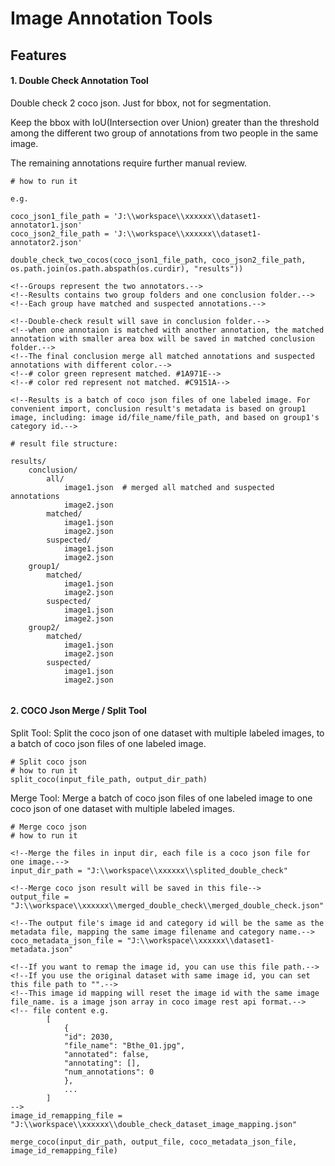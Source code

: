 # Image Annotation Tools

## Features

#### 1. Double Check Annotation Tool
Double check 2 coco json. Just for bbox, not for segmentation.

Keep the bbox with IoU(Intersection over Union) greater than the threshold among the different two group of annotations from two people in the same image.

The remaining annotations require further manual review. 

```angular2html
# how to run it

e.g.
    
coco_json1_file_path = 'J:\\workspace\\xxxxxx\\dataset1-annotator1.json'
coco_json2_file_path = 'J:\\workspace\\xxxxxx\\dataset1-annotator2.json'

double_check_two_cocos(coco_json1_file_path, coco_json2_file_path, os.path.join(os.path.abspath(os.curdir), "results"))

<!--Groups represent the two annotators.-->
<!--Results contains two group folders and one conclusion folder.-->
<!--Each group have matched and suspected annotations.-->

<!--Double-check result will save in conclusion folder.-->
<!--when one annotaion is matched with another annotation, the matched annotation with smaller area box will be saved in matched conclusion folder.-->
<!--The final conclusion merge all matched annotations and suspected annotations with different color.-->
<!--# color green represent matched. #1A971E-->
<!--# color red represent not matched. #C9151A-->

<!--Results is a batch of coco json files of one labeled image. For convenient import, conclusion result's metadata is based on group1 image, including: image id/file_name/file_path, and based on group1's category id.-->

# result file structure:

results/
    conclusion/
        all/
            image1.json  # merged all matched and suspected annotations
            image2.json
        matched/
            image1.json
            image2.json
        suspected/
            image1.json
            image2.json
    group1/
        matched/
            image1.json
            image2.json
        suspected/
            image1.json
            image2.json
    group2/
        matched/
            image1.json
            image2.json
        suspected/
            image1.json
            image2.json


```

#### 2. COCO Json Merge / Split Tool
Split Tool: Split the coco json of one dataset with multiple labeled images, to a batch of coco json files of one labeled image.

```angular2html
# Split coco json
# how to run it
split_coco(input_file_path, output_dir_path)

```

Merge Tool: Merge a batch of coco json files of one labeled image to one coco json of one dataset with multiple labeled images.

```angular2html
# Merge coco json
# how to run it

<!--Merge the files in input dir, each file is a coco json file for one image.-->
input_dir_path = "J:\\workspace\\xxxxxx\\splited_double_check"

<!--Merge coco json result will be saved in this file-->
output_file = "J:\\workspace\\xxxxxx\\merged_double_check\\merged_double_check.json"

<!--The output file's image id and category id will be the same as the metadata file, mapping the same image filename and category name.-->
coco_metadata_json_file = "J:\\workspace\\xxxxxx\\dataset1-metadata.json"

<!--If you want to remap the image id, you can use this file path.-->
<!--If you use the original dataset with same image id, you can set this file path to "".-->
<!--This image id mapping will reset the image id with the same image file_name. is a image json array in coco image rest api format.-->
<!-- file content e.g.
        [
            {
            "id": 2030,
            "file_name": "Bthe_01.jpg",
            "annotated": false,
            "annotating": [],
            "num_annotations": 0
            },
            ...
        ]
-->
image_id_remapping_file = "J:\\workspace\\xxxxxx\\double_check_dataset_image_mapping.json"

merge_coco(input_dir_path, output_file, coco_metadata_json_file, image_id_remapping_file)
```